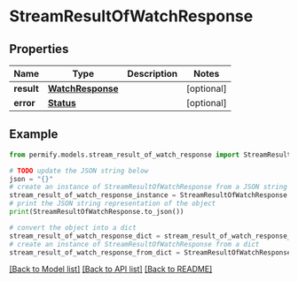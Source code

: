 # StreamResultOfWatchResponse


## Properties

Name | Type | Description | Notes
------------ | ------------- | ------------- | -------------
**result** | [**WatchResponse**](WatchResponse.md) |  | [optional] 
**error** | [**Status**](Status.md) |  | [optional] 

## Example

```python
from permify.models.stream_result_of_watch_response import StreamResultOfWatchResponse

# TODO update the JSON string below
json = "{}"
# create an instance of StreamResultOfWatchResponse from a JSON string
stream_result_of_watch_response_instance = StreamResultOfWatchResponse.from_json(json)
# print the JSON string representation of the object
print(StreamResultOfWatchResponse.to_json())

# convert the object into a dict
stream_result_of_watch_response_dict = stream_result_of_watch_response_instance.to_dict()
# create an instance of StreamResultOfWatchResponse from a dict
stream_result_of_watch_response_from_dict = StreamResultOfWatchResponse.from_dict(stream_result_of_watch_response_dict)
```
[[Back to Model list]](../README.md#documentation-for-models) [[Back to API list]](../README.md#documentation-for-api-endpoints) [[Back to README]](../README.md)


